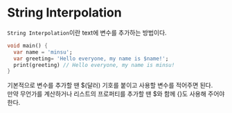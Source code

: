 # String Interpolation
`String Interpolation`이란 text에 변수를 추가하는 방법이다.

```dart
void main() {
  var name = 'minsu';
  var greeting= 'Hello everyone, my name is $name!';
  print(greeting) // Hello everyone, my name is minsu!
}
```

기본적으로 변수를 추가할 땐 $(달러) 기호를 붙이고 사용할 변수를 적어주면 된다.  
만약 무언가를 계산하거나 리스트의 프로퍼티를 추가할 땐 $와 함께 {}도 사용해 주어야 한다.
